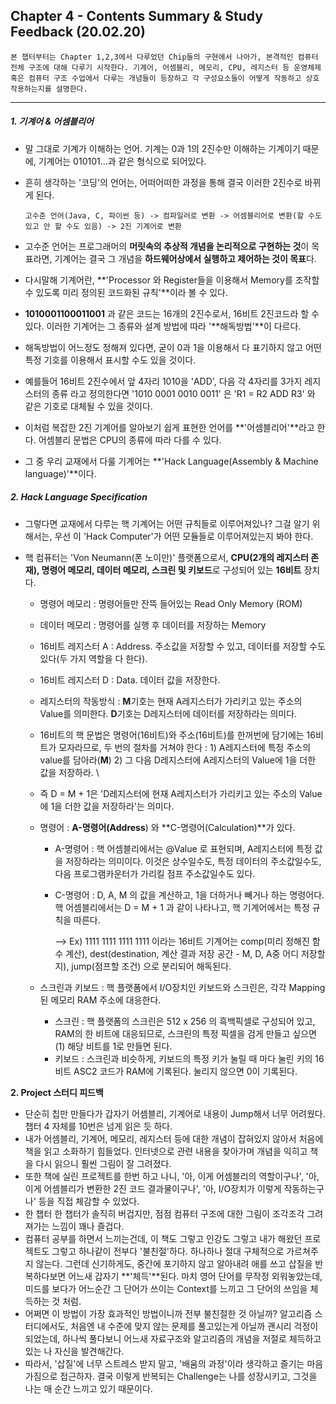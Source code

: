 ## Chapter 4 - Contents Summary & Study Feedback  (20.02.20)



<Contents Summary>

```
본 챕터부터는 Chapter 1,2,3에서 다루었던 Chip들의 구현에서 나아가, 본격적인 컴퓨터 전체 구조에 대해 다루기 시작한다. 기계어, 어셈블리, 메모리, CPU, 레지스터 등 운영체제 혹은 컴퓨터 구조 수업에서 다루는 개념들이 등장하고 각 구성요소들이 어떻게 작동하고 상호작용하는지를 설명한다.
```

---



##### 1. 기계어 & 어셈블리어

- 말 그대로 기계가 이해하는 언어. 기계는 0과 1의 2진수만 이해하는 기계이기 때문에, 기계어는 010101...과 같은 형식으로 되어있다.

- 흔히 생각하는 '코딩'의 언어는, 어떠어떠한 과정을 통해 결국 이러한 2진수로 바뀌게 된다.

  ```
  고수준 언어(Java, C, 파이썬 등) -> 컴파일러로 변환 -> 어셈블리어로 변환(할 수도 있고 안 할 수도 있음) -> 2진 기계어로 변환
  ```

- 고수준 언어는 프로그래머의 **머릿속의 추상적 개념을 논리적으로 구현하는 것**이 목표라면, 기계어는 결국 그 개념을 **하드웨어상에서 실행하고 제어하는 것이 목표**다.

- 다시말해 기계어란, **'Processor 와 Register들을 이용해서 Memory를 조작할 수 있도록 미리 정의된  코드화된 규칙'**이라 볼 수 있다.

- **1010001100011001** 과 같은 코드는 16개의 2진수로서, 16비트 2진코드라 할 수 있다. 이러한 기계어는 그 종류와 설계 방법에 따라 '**해독방법'**이 다르다. 

- 해독방법이 어느정도 정해져 있다면, 굳이 0과 1을 이용해서 다 표기하지 않고 어떤 특정 기호를 이용해서 표시할 수도 있을 것이다. 

- 예를들어 16비트 2진수에서 앞 4자리 1010을 'ADD', 다음 각 4자리를 3가지 레지스터의 종류 라고 정의한다면  '1010 0001 0010 0011' 은 'R1 = R2 ADD R3' 와 같은 기호로 대체될 수 있을 것이다. 

- 이처럼 복잡한 2진 기계어를 알아보기 쉽게 표현한 언어를 **'어셈블리어'**라고 한다. 어셈블리 문법은 CPU의 종류에 따라 다를 수 있다.

- 그 중 우리 교재에서 다룰 기계어는 **'Hack Language(Assembly & Machine language)'**이다.

  

##### 2. Hack Language Specification

- 그렇다면 교재에서 다루는 핵 기계어는 어떤 규칙들로 이루어져있나? 그걸 알기 위해서는, 우선 이 'Hack Computer'가 어떤 모듈들로 이루어져있는지 봐야 한다.

- 핵 컴퓨터는 'Von Neumann(폰 노이만)' 플랫폼으로서, **CPU(2개의 레지스터 존재), 명령어 메모리, 데이터 메모리, 스크린 및 키보드**로 구성되어 있는 **16비트** 장치다.

  - 명령어 메모리 : 명령어들만 잔뜩 들어있는 Read Only Memory (ROM)

  - 데이터 메모리 : 명령어를 실행 후 데이터를 저장하는 Memory

  - 16비트 레지스터 A : Address. 주소값을 저장할 수 있고, 데이터를 저장할 수도 있다(두 가지 역할을 다 한다).

  - 16비트 레지스터 D : Data. 데이터 값을 저장한다.

  - 레지스터의 작동방식 : **M**기호는 현재 A레지스터가 가리키고 있는 주소의 Value를 의미한다.  **D**기호는 D레지스터에 데이터를 저장하라는 의미다. 

  - 16비트의 핵 문법은 명령어(16비트)와 주소(16비트)를 한꺼번에 담기에는 16비트가 모자라므로, 두 번의 절차를 거쳐야 한다 : 1) A레지스터에 특정 주소의 value를 담아라(**M**) 2) 그 다음 D레지스터에 A레지스터의 Value에 1을 더한 값을 저장하라. \

  - 즉 D = M + 1은 'D레지스터에 현재 A레지스터가 가리키고 있는 주소의 Value에 1을 더한 값을 저장하라'는 의미다. 

  - 명령어 : **A-명령어(Address**) 와 **C-명령어(Calculation)**가 있다.

    - A-명령어 : 핵 어셈블리에서는 @Value 로 표현되며, A레지스터에 특정 값을 저장하라는 의미이다. 이것은 상수일수도, 특정 데이터의 주소값일수도, 다음 프로그램카운터가 가리킬 점프 주소값일수도 있다.

    - C-명령어 : D, A, M 의 값을 계산하고,  1을 더하거나 빼거나 하는 명령어다.  핵 어셈블리에서는 D = M + 1 과 같이 나타나고, 핵 기계어에서는 특정 규칙을 따른다.

      --> Ex) 1111 1111 1111 1111 이라는 16비트 기계어는 comp(미리 정해진 함수 계산), dest(destination, 계산 결과 저장 공간 - M, D, A중 어디 저장할지), jump(점프할 조건) 으로 분리되어 해독된다.

  - 스크린과 키보드 : 핵 플랫폼에서 I/O장치인 키보드와 스크린은, 각각 Mapping된 메모리 RAM 주소에 대응한다.

    - 스크린 : 핵 플랫폼의 스크린은 512 x 256 의 흑백픽셀로 구성되어 있고, RAM의 한 비트에 대응되므로, 스크린의 특정 픽셀을 검게 만들고 싶으면(1) 해당 비트를 1로 만들면 된다.
    - 키보드 : 스크린과 비슷하게, 키보드의 특정 키가 눌릴 때 마다 눌린 키의 16비트 ASC2 코드가 RAM에  기록된다. 눌리지 않으면 0이 기록된다.



**2. Project 스터디 피드백**

- 단순히 칩만 만들다가 갑자기 어셈블리, 기계어로 내용이 Jump해서 너무 어려웠다. 챕터 4 자체를 10번은 넘게 읽은 듯 하다. 
- 내가 어셈블리, 기계어, 메모리, 레지스터 등에 대한 개념이 잡혀있지 않아서 처음에 책을 읽고 소화하기 힘들었다. 인터넷으로 관련 내용을 찾아가며 개념을 익히고 책을 다시 읽으니 훨씬 그림이 잘 그려졌다.
- 또한 책에 실린 프로젝트를 한번 하고 나니, '아, 이게 어셈블리의 역할이구나', '아, 이게 어셈블리가 변환한 2진 코드 결과물이구나', '아, I/O장치가 이렇게 작동하는구나' 등을 직접 체감할 수 있었다.
- 한 챕터 한 챕터가 솔직히 버겁지만, 점점 컴퓨터 구조에 대한 그림이 조각조각 그려져가는 느낌이 꽤나 즐겁다. 
- 컴퓨터 공부를 하면서 느끼는건데, 이 책도 그렇고 인강도 그렇고 내가 해왔던 프로젝트도 그렇고 하나같이 전부다 '불친절'하다. 하나하나 절대 구체적으로 가르쳐주지 않는다. 그런데 신기하게도, 중간에 포기하지 않고 알아내려 애를 쓰고 삽질을 반복하다보면 어느새 갑자기 **'체득'**된다. 마치 영어 단어를 무작정 외워놓았는데, 미드를 보다가 어느순간 그 단어가 쓰이는 Context를 느끼고 그 단어의 쓰임을 체득하는 것 처럼.
- 어쩌면 이 방법이 가장 효과적인 방법이니까 전부 불친절한 것 아닐까? 알고리즘 스터디에서도, 처음엔 내 수준에 맞지 않는 문제를 풀고있는게 아닐까 괜시리 걱정이 되었는데, 하나씩 풀다보니 어느새 자료구조와 알고리즘의 개념을 저절로 체득하고 있는 나 자신을 발견해간다. 
- 따라서, '삽질'에 너무 스트레스 받지 말고, '배움의 과정'이라 생각하고 즐기는 마음가짐으로 접근하자. 결국 이렇게 반복되는 Challenge는 나를 성장시키고, 그것을 나는 매 순간 느끼고 있기 때문이다. 
